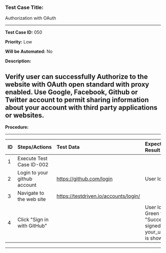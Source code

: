 ### Test Case Title: ###

Authorization with OAuth

---

**Test Case ID:** 050

**Priority:** Low

**Will be Automated:** No

**Description:**

Verify user can successfully Authorize to the website with OAuth open standard with proxy enabled. 
Use Google, Facebook, Github or Twitter account to permit sharing information about your account with third party applications or websites.
---

**Procedure:**

---

|      ID       | Steps/Actions |  Test Data  | Expected Result |
| :------------ |:--------------| :---------- | :-------------- |
|       1       | Execute Test Case ID-002 | |
|       2       | Login to your github account | https://github.com/login | User logged in
|       3       | Navigate to the web site |https://testdriven.io/accounts/login/ |
|       4       | Click "Sign in with GitHub" | | User logged in. Green text "Successfully signed in as your_username" is shown


---
